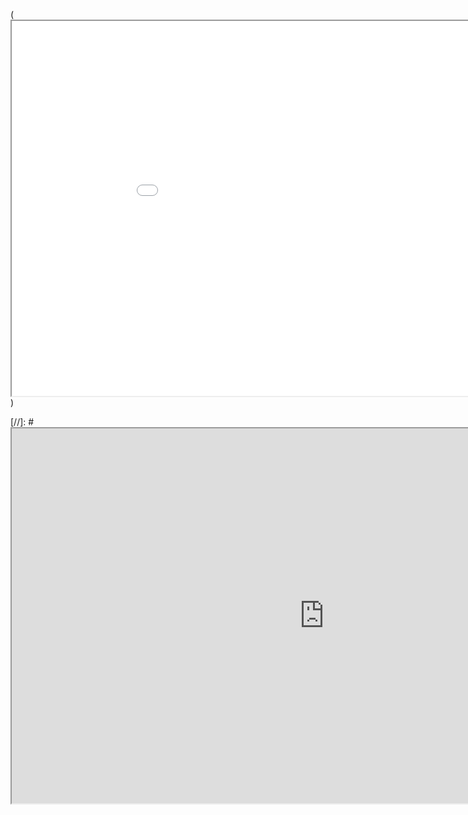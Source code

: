 (<iframe src="Interactive_measureC_projects_Tier_v2.html" height="600" width="1000"></iframe>)

[//]: # <iframe height="600" width="1000" src="https://arcg.is/1bLS1r"></iframe>

